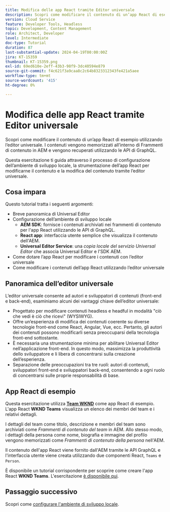 ```yaml
---
title: Modifica delle app React tramite Editor universale
description: Scopri come modificare il contenuto di un’app React di esempio utilizzando l’editor universale.
version: Cloud Service
feature: Developer Tools, Headless
topic: Development, Content Management
role: Architect, Developer
level: Intermediate
doc-type: Tutorial
duration: 87
last-substantial-update: 2024-04-19T00:00:00Z
jira: KT-15359
thumbnail: KT-15359.png
exl-id: 69ed610e-2eff-43b3-98f9-3dc40594e879
source-git-commit: f4c621f3a9caa8c2c64b8323312343fe421a5aee
workflow-type: tm+mt
source-wordcount: '415'
ht-degree: 0%

---
```


# Modifica delle app React tramite Editor universale

Scopri come modificare il contenuto di un’app React di esempio utilizzando l’editor universale. I contenuti vengono memorizzati all’interno di Frammenti di contenuto in AEM e vengono recuperati utilizzando le API di GraphQL.

Questa esercitazione ti guida attraverso il processo di configurazione dell’ambiente di sviluppo locale, la strumentazione dell’app React per modificarne il contenuto e la modifica del contenuto tramite l’editor universale.

## Cosa impara

Questo tutorial tratta i seguenti argomenti:

- Breve panoramica di Universal Editor
- Configurazione dell’ambiente di sviluppo locale
   - **AEM SDK**: fornisce i contenuti archiviati nei frammenti di contenuto per l&#39;app React utilizzando le API di GraphQL.
   - **React app**: interfaccia utente semplice che visualizza il contenuto dell&#39;AEM.
   - **Universal Editor Service**: una _copia locale del servizio Universal Editor_ che associa Universal Editor e l&#39;SDK AEM.
- Come dotare l’app React per modificare i contenuti con l’editor universale
- Come modificare i contenuti dell’app React utilizzando l’editor universale


## Panoramica dell’editor universale

L’editor universale consente ad autori e sviluppatori di contenuti (front-end e back-end), esaminiamo alcuni dei vantaggi chiave dell’editor universale:

- Progettato per modificare contenuti headless e headful in modalità &quot;ciò che vedi è ciò che ricevi&quot; (WYSIWYG).
- Offre un’esperienza di modifica dei contenuti coerente su diverse tecnologie front-end come React, Angular, Vue, ecc. Pertanto, gli autori dei contenuti possono modificarli senza preoccuparsi della tecnologia front-end sottostante.
- È necessaria una strumentazione minima per abilitare Universal Editor nell’applicazione front-end. In questo modo, massimizza la produttività dello sviluppatore e li libera di concentrarsi sulla creazione dell’esperienza.
- Separazione delle preoccupazioni tra tre ruoli: autori di contenuti, sviluppatori front-end e sviluppatori back-end, consentendo a ogni ruolo di concentrarsi sulle proprie responsabilità di base.


## App React di esempio

Questa esercitazione utilizza [**Team WKND**](https://github.com/adobe/aem-guides-wknd-graphql/tree/main/basic-tutorial#react-app---basic-tutorial---teampersons) come app React di esempio. L&#39;app React **WKND Teams** visualizza un elenco dei membri del team e i relativi dettagli.

I dettagli del team come titolo, descrizione e membri del team sono archiviati come _Frammenti di contenuto del team_ in AEM. Allo stesso modo, i dettagli della persona come nome, biografia e immagine del profilo vengono memorizzati come _Frammenti di contenuto della persona_ nell&#39;AEM.

Il contenuto dell&#39;app React viene fornito dall&#39;AEM tramite le API GraphQL e l&#39;interfaccia utente viene creata utilizzando due componenti React, `Teams` e `Person`.

È disponibile un tutorial corrispondente per scoprire come creare l&#39;app React **WKND Teams**. L&#39;esercitazione [è disponibile qui](https://experienceleague.adobe.com/en/docs/experience-manager-learn/getting-started-with-aem-headless/graphql/multi-step/overview).

## Passaggio successivo

Scopri come [configurare l&#39;ambiente di sviluppo locale](./local-development-setup.md).
